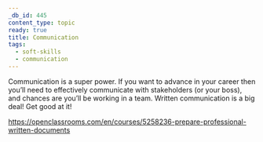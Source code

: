 ```yaml
---
_db_id: 445
content_type: topic
ready: true
title: Communication
tags:
  - soft-skills
  - communication
---
```


Communication is a super power. If you want to advance in your career then you’ll need to effectively communicate with stakeholders (or your boss), and chances are you’ll be working in a team. Written communication is a big deal! Get good at it!

https://openclassrooms.com/en/courses/5258236-prepare-professional-written-documents